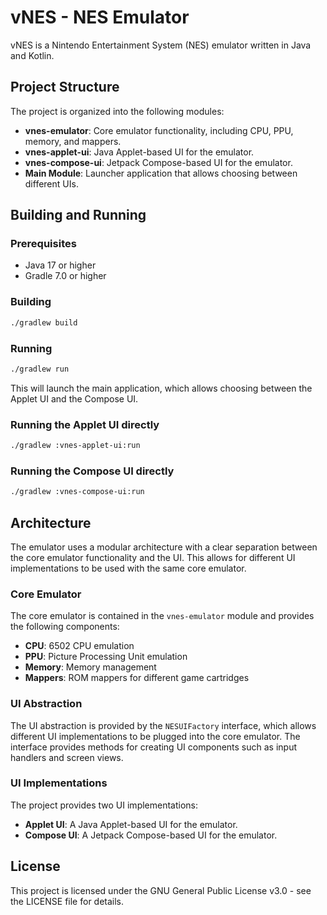 # vNES - NES Emulator

vNES is a Nintendo Entertainment System (NES) emulator written in Java and Kotlin.

## Project Structure

The project is organized into the following modules:

- **vnes-emulator**: Core emulator functionality, including CPU, PPU, memory, and mappers.
- **vnes-applet-ui**: Java Applet-based UI for the emulator.
- **vnes-compose-ui**: Jetpack Compose-based UI for the emulator.
- **Main Module**: Launcher application that allows choosing between different UIs.

## Building and Running

### Prerequisites

- Java 17 or higher
- Gradle 7.0 or higher

### Building

```bash
./gradlew build
```

### Running

```bash
./gradlew run
```

This will launch the main application, which allows choosing between the Applet UI and the Compose UI.

### Running the Applet UI directly

```bash
./gradlew :vnes-applet-ui:run
```

### Running the Compose UI directly

```bash
./gradlew :vnes-compose-ui:run
```

## Architecture

The emulator uses a modular architecture with a clear separation between the core emulator functionality and the UI. This allows for different UI implementations to be used with the same core emulator.

### Core Emulator

The core emulator is contained in the `vnes-emulator` module and provides the following components:

- **CPU**: 6502 CPU emulation
- **PPU**: Picture Processing Unit emulation
- **Memory**: Memory management
- **Mappers**: ROM mappers for different game cartridges

### UI Abstraction

The UI abstraction is provided by the `NESUIFactory` interface, which allows different UI implementations to be plugged into the core emulator. The interface provides methods for creating UI components such as input handlers and screen views.

### UI Implementations

The project provides two UI implementations:

- **Applet UI**: A Java Applet-based UI for the emulator.
- **Compose UI**: A Jetpack Compose-based UI for the emulator.

## License

This project is licensed under the GNU General Public License v3.0 - see the LICENSE file for details.
